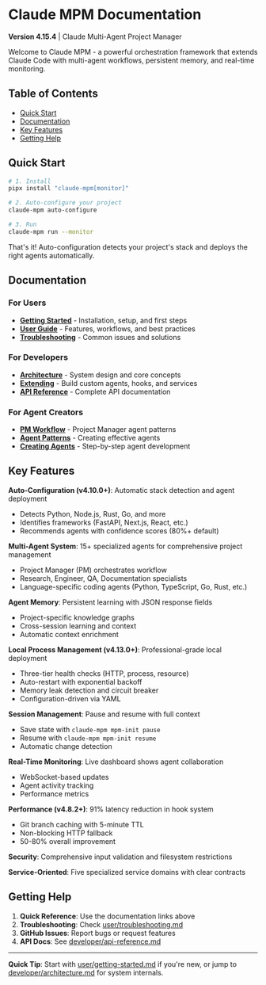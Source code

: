 # Claude MPM Documentation

**Version 4.15.4** | Claude Multi-Agent Project Manager

Welcome to Claude MPM - a powerful orchestration framework that extends Claude Code with multi-agent workflows, persistent memory, and real-time monitoring.

## Table of Contents

- [Quick Start](#quick-start)
- [Documentation](#documentation)
- [Key Features](#key-features)
- [Getting Help](#getting-help)

## Quick Start

```bash
# 1. Install
pipx install "claude-mpm[monitor]"

# 2. Auto-configure your project
claude-mpm auto-configure

# 3. Run
claude-mpm run --monitor
```

That's it! Auto-configuration detects your project's stack and deploys the right agents automatically.

## Documentation

### For Users
- **[Getting Started](user/getting-started.md)** - Installation, setup, and first steps
- **[User Guide](user/user-guide.md)** - Features, workflows, and best practices
- **[Troubleshooting](user/troubleshooting.md)** - Common issues and solutions

### For Developers
- **[Architecture](developer/architecture.md)** - System design and core concepts
- **[Extending](developer/extending.md)** - Build custom agents, hooks, and services
- **[API Reference](developer/api-reference.md)** - Complete API documentation

### For Agent Creators
- **[PM Workflow](agents/pm-workflow.md)** - Project Manager agent patterns
- **[Agent Patterns](agents/agent-patterns.md)** - Creating effective agents
- **[Creating Agents](agents/creating-agents.md)** - Step-by-step agent development

## Key Features

**Auto-Configuration (v4.10.0+)**: Automatic stack detection and agent deployment
- Detects Python, Node.js, Rust, Go, and more
- Identifies frameworks (FastAPI, Next.js, React, etc.)
- Recommends agents with confidence scores (80%+ default)

**Multi-Agent System**: 15+ specialized agents for comprehensive project management
- Project Manager (PM) orchestrates workflow
- Research, Engineer, QA, Documentation specialists
- Language-specific coding agents (Python, TypeScript, Go, Rust, etc.)

**Agent Memory**: Persistent learning with JSON response fields
- Project-specific knowledge graphs
- Cross-session learning and context
- Automatic context enrichment

**Local Process Management (v4.13.0+)**: Professional-grade local deployment
- Three-tier health checks (HTTP, process, resource)
- Auto-restart with exponential backoff
- Memory leak detection and circuit breaker
- Configuration-driven via YAML

**Session Management**: Pause and resume with full context
- Save state with `claude-mpm mpm-init pause`
- Resume with `claude-mpm mpm-init resume`
- Automatic change detection

**Real-Time Monitoring**: Live dashboard shows agent collaboration
- WebSocket-based updates
- Agent activity tracking
- Performance metrics

**Performance (v4.8.2+)**: 91% latency reduction in hook system
- Git branch caching with 5-minute TTL
- Non-blocking HTTP fallback
- 50-80% overall improvement

**Security**: Comprehensive input validation and filesystem restrictions

**Service-Oriented**: Five specialized service domains with clear contracts

## Getting Help

1. **Quick Reference**: Use the documentation links above
2. **Troubleshooting**: Check [user/troubleshooting.md](user/troubleshooting.md)
3. **GitHub Issues**: Report bugs or request features
4. **API Docs**: See [developer/api-reference.md](developer/api-reference.md)

---

**Quick Tip**: Start with [user/getting-started.md](user/getting-started.md) if you're new, or jump to [developer/architecture.md](developer/architecture.md) for system internals.
